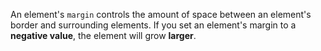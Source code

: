 An element's `margin` controls the amount of space between an element's border and surrounding elements. If you set an element's margin to a **negative value**, the element will grow **larger**.